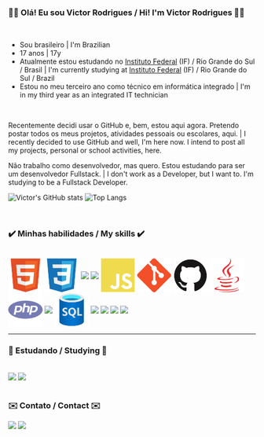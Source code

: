 ### 👋👑 Olá! Eu sou Victor Rodrigues / Hi! I'm Victor Rodrigues 👋👑

<br>

- Sou brasileiro  |  I'm Brazilian
- 17 anos  |  17y
- Atualmente estou estudando no [Instituto Federal](https://ifrs.edu.br) (IF) / Rio Grande do Sul / Brasil  |  I'm currently studying at [Instituto Federal](https://ifrs.edu.br) (IF) / Rio Grande do Sul / Brazil
- Estou no meu terceiro ano como técnico em informática integrado  |  I'm in my third year as an integrated IT technician

<br>

Recentemente decidi usar o GitHub e, bem, estou aqui agora. Pretendo postar todos os meus projetos, atividades pessoais ou escolares, aqui.  |  I recently decided to use GitHub and well, I'm here now. I intend to post all my projects, personal or school activities, here.

Não trabalho como desenvolvedor, mas quero. Estou estudando para ser um desenvolvedor Fullstack.  |  I don't work as a Developer, but I want to. I'm studying to be a Fullstack Developer.

![Victor's GitHub stats](https://github-readme-stats.vercel.app/api?username=VictorRodrigues0&show_icons=true&theme=tokyonight)
![Top Langs](https://github-readme-stats.vercel.app/api/top-langs/?username=VictorRodrigues0&layout=compact&theme=tokyonight)


<br>

### ✔️ Minhas habilidades / My skills ✔️

<div style="display: inline_block"><br>
  <img align="center" alt="Victor-HTML" width="70" src="https://raw.githubusercontent.com/devicons/devicon/master/icons/html5/html5-original.svg">
  <img align="center" alt="Victor-CSS" width="70" src="https://raw.githubusercontent.com/devicons/devicon/master/icons/css3/css3-original.svg">
  <img align="center" src="https://cdn.jsdelivr.net/gh/devicons/devicon@latest/icons/tailwindcss/tailwindcss-original.svg" width="70" />
  <img align="center" src="https://cdn.jsdelivr.net/gh/devicons/devicon@latest/icons/bootstrap/bootstrap-original.svg" width="70" />
  <img align="center" alt="Victor-Js" width="70" src="https://raw.githubusercontent.com/devicons/devicon/master/icons/javascript/javascript-plain.svg">
  <img align="center" alt="Victor-Js" width="70" src="https://raw.githubusercontent.com/devicons/devicon/master/icons/git/git-plain.svg">
  <img align="center" alt="Victor-Js" width="70" src="https://raw.githubusercontent.com/devicons/devicon/master/icons/github/github-original.svg">
  <img align="center" alt="Victor-Js" width="70" src="https://raw.githubusercontent.com/devicons/devicon/master/icons/java/java-plain.svg">
  <img align="center" alt="Victor-Js" width="70" src="https://raw.githubusercontent.com/devicons/devicon/master/icons/php/php-plain.svg">
  <img align="center" src="https://cdn.jsdelivr.net/gh/devicons/devicon@latest/icons/laravel/laravel-original.svg" width="70" />  
  <img align="center" alt="Victor-Js" width="70" src="https://raw.githubusercontent.com/devicons/devicon/master/icons/azuresqldatabase/azuresqldatabase-original.svg">
  <img align="center" src="https://cdn.jsdelivr.net/gh/devicons/devicon@latest/icons/mysql/mysql-original-wordmark.svg" width="70" />  
  <img align="center" src="https://cdn.jsdelivr.net/gh/devicons/devicon@latest/icons/postgresql/postgresql-original-wordmark.svg" width="70" />
  <img align="center" src="https://cdn.jsdelivr.net/gh/devicons/devicon@latest/icons/typescript/typescript-original.svg" width="70" />
  <img align="center" src="https://cdn.jsdelivr.net/gh/devicons/devicon@latest/icons/nodejs/nodejs-original-wordmark.svg" width="70" />
</div>

<hr>

### 📖 Estudando / Studying 📖

<div style="display: inline_block"><br>
  
<img align="center" src="https://cdn.jsdelivr.net/gh/devicons/devicon@latest/icons/react/react-original.svg" width="70" />
<img align="center" src="https://cdn.jsdelivr.net/gh/devicons/devicon@latest/icons/nextjs/nextjs-original.svg" width="70" />
          
</div>
          <br>

### ✉️ Contato / Contact ✉️

<div>

<a href="mailto:vs533036@gmail.com" target="_blank"><img src="https://img.shields.io/badge/-Gmail-%23333?style=for-the-badge&logo=gmail&logoColor=white" target="_blank"></a>
<a href="https://www.linkedin.com/in/victor-silva-antunes-rodrigues-1b04a1270/" target="_blank"><img src="https://img.shields.io/badge/-LinkedIn-%230077B5?style=for-the-badge&logo=linkedin&logoColor=white" target="_blank"></a>


</div>

